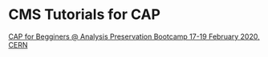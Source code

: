 # CMS Tutorials for CAP

[CAP for Begginers @ Analysis Preservation Bootcamp 17-19 February 2020, CERN](./tutorial1/README.md)
